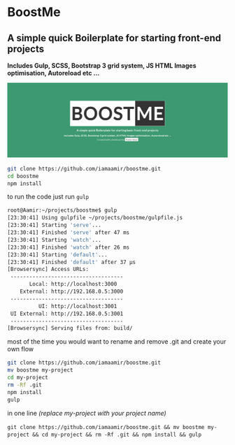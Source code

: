# BoostMe
## A simple quick Boilerplate for starting front-end projects
**Includes Gulp, SCSS, Bootstrap 3 grid system, JS HTML Images optimisation, Autoreload etc ...**

![index screen](screen.png)

```bash
git clone https://github.com/iamaamir/boostme.git
cd boostme
npm install
```
to run the code just run `gulp`


```bash
root@Aamir:~/projects/boostme$ gulp
[23:30:41] Using gulpfile ~/projects/boostme/gulpfile.js
[23:30:41] Starting 'serve'...
[23:30:41] Finished 'serve' after 47 ms
[23:30:41] Starting 'watch'...
[23:30:41] Finished 'watch' after 26 ms
[23:30:41] Starting 'default'...
[23:30:41] Finished 'default' after 37 μs
[Browsersync] Access URLs:
 ------------------------------------
       Local: http://localhost:3000
    External: http://192.168.0.5:3000
 ------------------------------------
          UI: http://localhost:3001
 UI External: http://192.168.0.5:3001
 ------------------------------------
[Browsersync] Serving files from: build/
```


most of the time you would want to rename and remove .git and create your own flow

```bash
git clone https://github.com/iamaamir/boostme.git
mv boostme my-project
cd my-project
rm -Rf .git
npm install
gulp
```

in one line _(replace my-project with your project name)_

```git clone https://github.com/iamaamir/boostme.git && mv boostme my-project && cd my-project && rm -Rf .git && npm install && gulp```

